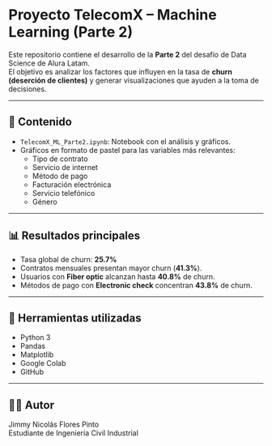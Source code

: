 # Proyecto TelecomX – Machine Learning (Parte 2)

Este repositorio contiene el desarrollo de la **Parte 2** del desafío de Data Science de Alura Latam.  
El objetivo es analizar los factores que influyen en la tasa de **churn (deserción de clientes)** y generar visualizaciones que ayuden a la toma de decisiones.

---

## 📂 Contenido
- `TelecomX_ML_Parte2.ipynb`: Notebook con el análisis y gráficos.
- Gráficos en formato de pastel para las variables más relevantes:
  - Tipo de contrato
  - Servicio de internet
  - Método de pago
  - Facturación electrónica
  - Servicio telefónico
  - Género

---

## 📊 Resultados principales
- Tasa global de churn: **25.7%**  
- Contratos mensuales presentan mayor churn (**41.3%**).  
- Usuarios con **Fiber optic** alcanzan hasta **40.8%** de churn.  
- Métodos de pago con **Electronic check** concentran **43.8%** de churn.  

---

## 🚀 Herramientas utilizadas
- Python 3
- Pandas
- Matplotlib
- Google Colab
- GitHub

---

## 👨‍💻 Autor
Jimmy Nicolás Flores Pinto  
Estudiante de Ingeniería Civil Industrial  
